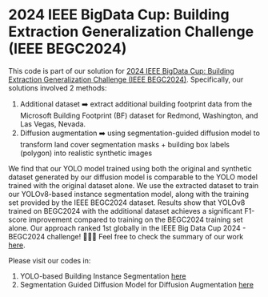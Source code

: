 # 2024 IEEE BigData Cup: Building Extraction Generalization Challenge (IEEE BEGC2024)

This code is part of our solution for [2024 IEEE BigData Cup: Building Extraction Generalization Challenge (IEEE BEGC2024)](https://www.kaggle.com/competitions/building-extraction-generalization-2024/overview). Specifically, our solutions involved 2 methods:
1. Additional dataset ➡️ extract additional building footprint data from the Microsoft Building Footprint (BF) dataset for Redmond, Washington, and Las Vegas, Nevada.
2. Diffusion augmentation ➡️ using segmentation-guided diffusion model to transform land cover segmentation masks + building box labels (polygon) into realistic synthetic images

We find that our YOLO model trained using both the original and synthetic dataset generated by our diffusion model is comparable to the YOLO model trained with the original dataset alone. We use the extracted dataset to train our YOLOv8-based instance segmentation model, along with the training set provided by the IEEE BEGC2024 dataset. Results show that YOLOv8 trained on BEGC2024 with the additional dataset achieves a significant F1-score improvement compared to training on the BEGC2024 training set alone. Our approach ranked 1st globally in the IEEE Big Data Cup 2024 - BEGC2024 challenge! 🏅🎉🥳 Feel free to check the summary of our work [here](https://doubley-begc2024.github.io/).

Please visit our codes in:
1. YOLO-based Building Instance Segmentation [here](https://github.com/yjwong1999/RSBuildingExtraction)
2. Segmentation Guided Diffusion Model for Diffusion Augmentation [here](https://github.com/yjwong1999/RSGuidedDiffusion)
